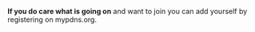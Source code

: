 **If you do care what is going on** and want to join you can add yourself by registering on mypdns.org.